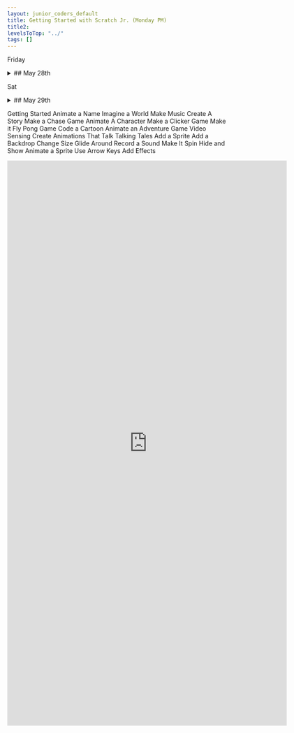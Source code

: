 ```yaml
---
layout: junior_coders_default
title: Getting Started with Scratch Jr. (Monday PM)
title2: 
levelsToTop: "../"
tags: []
---
```




Friday
<details markdown=1>
<summary markdown=1>## May 28th
</summary>

## May 28th

### Recap for May 28th

Beach Project
  : Student A learned about layers to help put the bad candy in the basket.

Platform Project
  : I reviewed some corrections Student C's project, including making sure the actor costumes are centered and adding physics and gravity. I will continue to review these with her next week.

Scratch Jr.
  The scratch Jr. Prjoect of the week was The Alien Comes to Visit project. Students K, R, and Y each made different version. Here is one version by student K.

{% include imgurmp4.html link="https://i.imgur.com/YsOgS4T.mp4" %}

Move Gus
  : Student R made a lot of progress in her fairy chase project based on "Move Gus" tutorial. She finished the first level with one chaser, and moved on to level 2 with more chasers. She included a timer, and signal for when the game is over. 

{% include tynkerprojectpage.html Name="Move Gus" ID="https://www.tynker.com/play/move-gus-web-5-29/60b2b21e1664507b230992f3-831271Xrq4kW7i6RpNGEE44EC4Rvkk" caption="She also made the fairy cry when she loses. Great ideas!" %}

Swordfighting Contest
  : I reviewed with student Y some suggestions for how to bring the characters on stage using animate and glide blocks which he incorporated into his project. 

{% include tynkerprojectpage.html Name="Swordfighting Contest" ID="https://www.tynker.com/play/sword-fight-5-29/60b2b512bc5cdf551309de4c-283030XlXdAHRcsEUM2iUuyNabBkEk" caption="He also made the judge walk on stage and the the other characters separate." %}

</details>

Sat
<details markdown=1>
<summary markdown=1>## May 29th
</summary>

## May 29th

### Recap for May 29th
Today I introduced the **Junior Coders Beginner's Challenge** [please see this page for details](./BeginnerChallenge.html). The goal is to motivate to do the Scratch tutorials. Students all began or continued working on their first entries, with most completing at least one tutorial today. Here is a Scratch studio with all the [Beginner's Challenge Projects](https://scratch.mit.edu/studios/29818873/). Today's Projects:


{% include turbowarp.html Name="Student Y" ID="537769588" caption="Pop the balloons with music" %}

{% include turbowarpWithProjectUrl.html Name="Student Y" ID="537769588" caption="Pop the balloons with music" %}


{% include turbowarp.html Name="Student M" ID="537774313" caption="A funnny game of pong" %}

{% include turbowarp.html Name="Student H" ID="537770208" caption="Click the word or the ball" %}

{% include turbowarp.html Name="Student N" ID="537769429" caption="A story" %}

{% include turbowarp.html Name="Student N" ID="537775672" caption="Catch the chick" %}


</details>


Getting Started
Animate a Name
Imagine a World
Make Music
Create A Story
Make a Chase Game
Animate A Character
Make a Clicker Game
Make it Fly
Pong Game
Code a Cartoon
Animate an Adventure Game
Video Sensing
Create Animations That Talk
Talking Tales
Add a Sprite
Add a Backdrop
Change Size
Glide Around
Record a Sound
Make It Spin
Hide and Show
Animate a Sprite
Use Arrow Keys
Add Effects


<iframe src="https://docs.google.com/forms/d/e/1FAIpQLSeMu1iKt8vUS62QiQL3DLkh_MluB-7NGhQ-IlyMSBBr76e5JQ/viewform?embedded=true" width="640" height="1294" frameborder="0" marginheight="0" marginwidth="0">Loading…</iframe>

